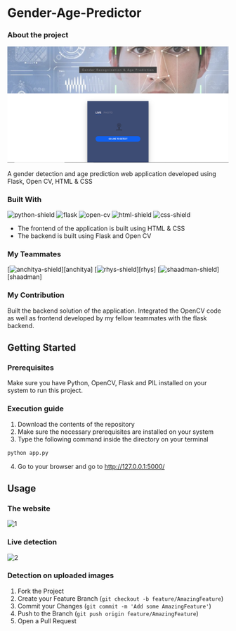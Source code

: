 # Gender-Age-Predictor

### About the project

![landing_page]

A gender detection and age prediction web application developed using Flask, Open CV, HTML &amp; CSS

### Built With
![python-shield] ![flask] ![open-cv] ![html-shield] ![css-shield]

* The frontend of the application is built using HTML & CSS
* The backend is built using Flask and Open CV

### My Teammates
[![anchitya-shield]][anchitya] [![rhys-shield]][rhys] [![shaadman-shield]][shaadman]

### My Contribution
Built the backend solution of the application. Integrated the OpenCV code as well as frontend developed by my fellow teammates with the flask backend.

## Getting Started

### Prerequisites
Make sure you have Python, OpenCV, Flask and PIL installed on your system to run this project.

### Execution guide
1. Download the contents of the repository
2. Make sure the necessary prerequisites are installed on your system
3. Type the following command inside the directory on your terminal
  ```sh
  python app.py
  ```
4. Go to your browser and go to http://127.0.0.1:5000/

## Usage
### The website

![1]

### Live detection

![2]

### Detection on uploaded images

1. Fork the Project
2. Create your Feature Branch (`git checkout -b feature/AmazingFeature`)
3. Commit your Changes (`git commit -m 'Add some AmazingFeature'`)
4. Push to the Branch (`git push origin feature/AmazingFeature`)
5. Open a Pull Request


<!-- Links -->
[landing_page]: ./Screenshots/Landing.PNG
[python-shield]: https://img.shields.io/badge/-Python-blue?logo=python&logoColor=white&style=for-the-badge
[open-cv]: https://img.shields.io/badge/-OpenCV-red?logo=opencv&logoColor=white&style=for-the-badge
[flask]: https://img.shields.io/badge/-Flask-black?logo=flask&logoColor=white&style=for-the-badge
[html-shield]: https://img.shields.io/badge/-HTML-orange?logo=html5&logoColor=white&style=for-the-badge
[css-shield]: https://img.shields.io/badge/-CSS-2862E9?logo=css3&logoColor=white&style=for-the-badge
[instagram-shield]:https://img.shields.io/badge/-instagram-E4405E?logo=instagram&logoColor=white&style=for-the-badge
[linkedin-shield]: https://img.shields.io/badge/-linkedin-0078B6?logo=linkedin&logoColor=white&style=for-the-badge
[linkedin]:https://www.linkedin.com/in/umang-tiwari-bb9781193/
[instagram]:https://www.instagram.com/oxy.moronguy/
[shaadman-shield]: https://img.shields.io/badge/-SHAADMAN-2B2B2B?logo=github&logoColor=white&style=for-the-badge
[anchitya-shield]: https://img.shields.io/badge/-ANCHITYA-2B2B2B?logo=github&logoColor=white&style=for-the-badge
[rhys-shield]: https://img.shields.io/badge/-RHYS-2B2B2B?logo=github&logoColor=white&style=for-the-badge
[1]: ./Screenshots/1.gif
[2]: ./Screenshots/2.gif
[3]: ./Screenshots/3.gif

